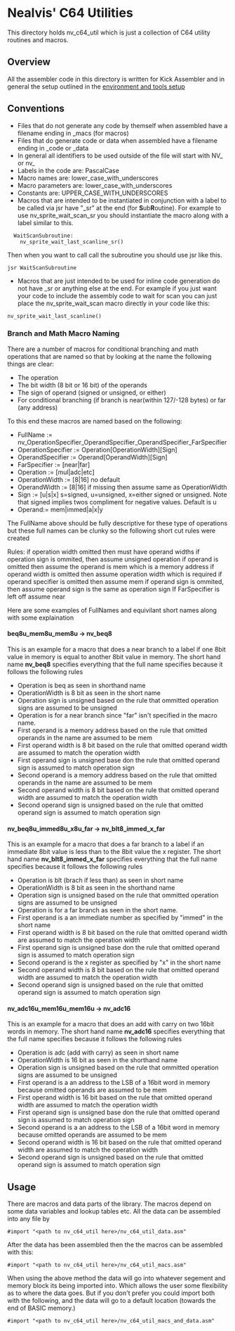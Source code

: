 # Nealvis' C64 Utilities
This directory holds nv_c64_util which is just a collection of C64 utility routines and macros.

## Overview
All the assembler code in this directory is written for Kick Assembler and in general the setup outlined in the [environment and tools setup](./env_setup.md)

## Conventions
- Files that do not generate any code by themself when assembled have a filename ending in \_macs (for macros)
- Files that do generate code or data when assembled have a filename ending in \_code or \_data
- In general all identifiers to be used outside of the file will start with NV_ or nv_
- Labels in the code are: PascalCase
- Macro names are: lower_case_with_underscores
- Macro parameters are: lower_case_with_underscores
- Constants are: UPPER_CASE_WITH_UNDERSCORES
- Macros that are intended to be instantiated in conjunction with a label to be called via jsr have "\_sr" at the end (for **S**ub**R**outine).  For example to use nv_sprite_wait_scan_sr you should instantiate the macro along with a label similar to this.
```  
  WaitScanSubroutine:
    nv_sprite_wait_last_scanline_sr()
```
Then when you want to call call the subroutine you should use jsr like this.
```
jsr WaitScanSubroutine
```
- Macros that are just intended to be used for inline code generation do not have \_sr or anything else at the end.  For example if you just want your code to include the assembly code to wait for scan you can just place the nv_sprite_wait_scan macro directly in your code like this:
```
nv_sprite_wait_last_scanline()
```

### Branch and Math Macro Naming
There are a number of macros for conditional branching and math operations that are named so that by looking at the name the following things are clear:
  - The operation
  - The bit width (8 bit or 16 bit) of the operands 
  - The sign of operand (signed or unsigned, or either)
  - For conditional branching (if branch is near(within 127/-128 bytes) or far (any address)
 
To this end these macros are named based on the following:
- FullName := nv_OperationSpecifier_OperandSpecifier_OperandSpecifier_FarSpecifier
- OperationSpecifier := Operation[OperationWidth][Sign]
- OperandSpecifier := Operand[OperandWidth][Sign]
- FarSpecifier := [near|far]
- Operation := [mul|adc|etc]
- OperationWidth := [8|16] no default
- OperandWidth := [8|16] if missing then assume same as OperationWidth
- Sign := [u|s|x] s=signed, u=unsigned, x=either signed or unsigned.   Note that signed implies twos compliment for negative values.  Default is u
- Operand:= mem|immed|a|x|y

The FullName above should be fully descriptive for these type of operations but these full names can be clunky so the following short cut rules were created

Rules:
if operation width omitted then must have operand widths
if operation sign is ommited, then assume unsigned operation
if operand is omitted then assume the operand is mem which is a memory address
if operand width is omitted then assume operation width which is required 
if operand specifier is omitted then assume mem
if operand sign is ommited, then assume operand sign is the same as operation sign
If FarSpecifier is left off assume near

Here are some examples of FullNames and equivilant short names along with some explaination 
#### **beq8u_mem8u_mem8u** -> **nv_beq8**   
This is an example for a macro that does a near branch to a label if one 8bit value in memory is equal to another 8bit value in memory.  The short hand name **nv_beq8**  specifies everything that the full name specifies because it follows the following rules
- Operation is beq as seen in shorthand name
- OperationWidth is 8 bit as seen in the short name
- Operation sign is unsigned based on the rule that ommitted operation signs are assumed to be unsigned
- Operation is for a near branch since "far" isn't specified in the macro name.
- First operand is a memory address based on the rule that omitted operands in the name are assumed to be mem
- First operand width is 8 bit based on the rule that omitted operand width are assumed to match the operation width
- First operand sign is unsigned base don the rule that omitted operand sign is assumed to match operation sign
- Second operand is a memory address based on the rule that omitted operands in the name are assumed to be mem
- Second operand width is 8 bit based on the rule that omitted operand width are assumed to match the operation width
- Second operand sign is unsigned based on the rule that omitted operand sign is assumed to match operation sign

#### **nv_beq8u_immed8u_x8u_far** -> **nv_blt8_immed_x_far**   
This is an example for a macro that does a far branch to a label if an immediate 8bit value is less than to the 8bit value the x register.  The short hand name **nv_blt8_immed_x_far**  specifies everything that the full name specifies because it follows the following rules
- Operation is blt (brach if less than) as seen in short name
- OperationWidth is 8 bit as seen in the shorthand name
- Operation sign is unsigned based on the rule that ommitted operation signs are assumed to be unsigned
- Operation is for a far branch as seen in the short name.
- First operand is a an immediate number as specified by "immed" in the short name
- First operand width is 8 bit based on the rule that omitted operand width are assumed to match the operation width
- First operand sign is unsigned base don the rule that omitted operand sign is assumed to match operation sign
- Second operand is the x register as specified by "x" in the short name
- Second operand width is 8 bit based on the rule that omitted operand width are assumed to match the operation width
- Second operand sign is unsigned based on the rule that omitted operand sign is assumed to match operation sign

#### **nv_adc16u_mem16u_mem16u** -> **nv_adc16**   
This is an example for a macro that does an add with carry on two 16bit words in memory.  The short hand name **nv_adc16**  specifies everything that the full name specifies because it follows the following rules
- Operation is adc (add with carry) as seen in short name
- OperationWidth is 16 bit as seen in the shorthand name
- Operation sign is unsigned based on the rule that ommitted operation signs are assumed to be unsigned
- First operand is a an address to the LSB of a 16bit word in memory because omitted operands are assumed to be mem
- First operand width is 16 bit based on the rule that omitted operand width are assumed to match the operation width
- First operand sign is unsigned base don the rule that omitted operand sign is assumed to match operation sign
- Second operand is a an address to the LSB of a 16bit word in memory because omitted operands are assumed to be mem
- Second operand width is 16 bit based on the rule that omitted operand width are assumed to match the operation width
- Second operand sign is unsigned based on the rule that omitted operand sign is assumed to match operation sign


## Usage
There are macros and data parts of the library.  The macros depend on some data variables and lookup tables etc.  All the data can be assembled into
any file by
```
#import "<path to nv_c64_util here>/nv_c64_util_data.asm"
```
After the data has been assembled then the the macros can be assembled with this:
```
#import "<path to nv_c64_util here>/nv_c64_util_macs.asm"
```
When using the above method the data will go into whatever segement and memory block its being imported into.  Which allows the user some flexibility as to where the data goes.  But if you don't prefer you could import both with the following, and the data will go to a default location (towards the end of BASIC memory.)

```
#import "<path to nv_c64_util here>/nv_c64_util_macs_and_data.asm"
```

